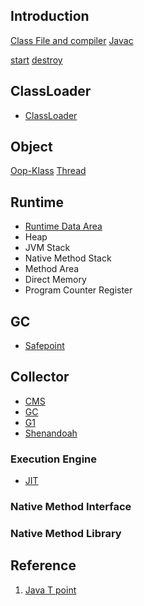 ## Introduction

[Class File and compiler](/docs/CS/Java/JDK/JVM/ClassFile.md)
[Javac](/docs/CS/Java/JDK/JVM/Javac.md)


[start](/docs/CS/Java/JDK/JVM/start.md)
[destroy](/docs/CS/Java/JDK/JVM/destroy.md)

## ClassLoader
- [ClassLoader](/docs/CS/Java/JDK/JVM/ClassLoader.md)


## Object
[Oop-Klass](/docs/CS/Java/JDK/JVM/Oop-Klass.md)
[Thread](/docs/CS/Java/JDK/JVM/Thread.md)


## Runtime
- [Runtime Data Area](/docs/CS/Java/JDK/JVM/Runtime_Data_Area.md)
- Heap
- JVM Stack
- Native Method Stack
- Method Area
- Direct Memory
- Program Counter Register


## GC
- [Safepoint](/docs/CS/Java/JDK/JVM/Safepoint.md)


## Collector
- [CMS](/docs/CS/Java/JDK/JVM/CMS.md)
- [GC](/docs/CS/Java/JDK/JVM/GC.md)
- [G1](/docs/CS/Java/JDK/JVM/G1.md)
- [Shenandoah](/docs/CS/Java/JDK/JVM/Shenandoah.md)


### Execution Engine
- [JIT](/docs/CS/Java/JDK/JVM/JIT.md)

### Native Method Interface



### Native Method Library


## Reference
1. [Java T point](https://www.javatpoint.com/jvm-java-virtual-machine)